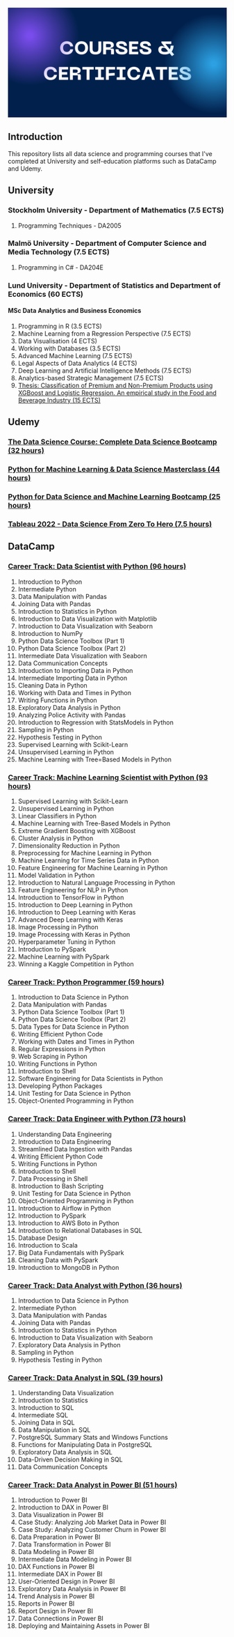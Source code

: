 <p align="center">
  <img src="https://github.com/faerazo/courses-and-certificates/blob/main/Banner_.png"/>
</p>

## Introduction
This repository lists all data science and programming courses that I've completed at University and self-education platforms such as DataCamp and Udemy. 

## University

### Stockholm University - Department of Mathematics (7.5 ECTS)
1. Programming Techniques - DA2005

### Malmö University - Department of Computer Science and Media Technology (7.5 ECTS)
1. Programming in C# - DA204E

### Lund University - Department of Statistics and Department of Economics (60 ECTS)
#### MSc Data Analytics and Business Economics
1. Programming in R (3.5 ECTS)
2. Machine Learning from a Regression Perspective (7.5 ECTS)
3. Data Visualisation (4 ECTS)
4. Working with Databases (3.5 ECTS)
5. Advanced Machine Learning (7.5 ECTS)
6. Legal Aspects of Data Analytics (4 ECTS)
7. Deep Learning and Artificial Intelligence Methods (7.5 ECTS)
8. Analytics-based Strategic Management (7.5 ECTS)
9. [Thesis: Classification of Premium and Non-Premium Products using XGBoost and Logistic Regression. An empirical study in the Food and Beverage Industry (15 ECTS)](https://lup.lub.lu.se/student-papers/search/publication/9087706)

## Udemy
### [The Data Science Course: Complete Data Science Bootcamp (32 hours)](https://github.com/faerazo/courses-and-certificates/blob/main/Complete%20DS%20Bootcamp%202023.pdf)

### [Python for Machine Learning & Data Science Masterclass (44 hours)](https://github.com/faerazo/courses-and-certificates/blob/main/Python%20for%20Machine%20Learning%20and%20Data%20Science.pdf)

### [Python for Data Science and Machine Learning Bootcamp (25 hours)](https://github.com/faerazo/courses-and-certificates/blob/main/Python%20for%20Data%20Science%20and%20Machine%20Learning%20Bootcamp.pdf)

### [Tableau 2022 - Data Science From Zero To Hero (7.5 hours)](https://github.com/faerazo/courses-and-certificates/blob/main/Tableau%202022%20-%20Data%20Science.pdf)

## DataCamp
### [Career Track: Data Scientist with Python (96 hours)](https://github.com/faerazo/data-science-and-programming-courses/blob/44d109ae2e067e4252fe689979d2206ac4bee466/Data%20Scientist%20with%20Python.pdf)
1. Introduction to Python
2. Intermediate Python
3. Data Manipulation with Pandas
4. Joining Data with Pandas
5. Introduction to Statistics in Python
6. Introduction to Data Visualization with Matplotlib
7. Introduction to Data Visualization with Seaborn
8. Introduction to NumPy
9. Python Data Science Toolbox (Part 1)
10. Python Data Science Toolbox (Part 2)
11. Intermediate Data Visualization with Seaborn
12. Data Communication Concepts
13. Introduction to Importing Data in Python
14. Intermediate Importing Data in Python
15. Cleaning Data in Python
16. Working with Data and Times in Python
17. Writing Functions in Python
18. Exploratory Data Analysis in Python
19. Analyzing Police Activity with Pandas
20. Introduction to Regression with StatsModels in Python
21. Sampling in Python
22. Hypothesis Testing in Python
23. Supervised Learning with Scikit-Learn
24. Unsupervised Learning in Python
25. Machine Learning with Tree=Based Models in Python

### [Career Track: Machine Learning Scientist with Python (93 hours)](https://github.com/faerazo/data-science-and-programming-courses/blob/44d109ae2e067e4252fe689979d2206ac4bee466/Machine%20Learning%20Scientist%20with%20Python.pdf)
1. Supervised Learning with Scikit-Learn
2. Unsupervised Learning in Python
3. Linear Classifiers in Python
4. Machine Learning with Tree-Based Models in Python
5. Extreme Gradient Boosting with XGBoost
6. Cluster Analysis in Python
7. Dimensionality Reduction in Python
8. Preprocessing for Machine Learning in Python
9. Machine Learning for Time Series Data in Python
10. Feature Engineering for Machine Learning in Python
11. Model Validation in Python
12. Introduction to Natural Language Processing in Python
13. Feature Engineering for NLP in Python
14. Introduction to TensorFlow in Python
15. Introduction to Deep Learning in Python
16. Introduction to Deep Learning with Keras
17. Advanced Deep Learning with Keras
18. Image Processing in Python
19. Image Processing with Keras in Python
20. Hyperparameter Tuning in Python
21. Introduction to PySpark
22. Machine Learning with PySpark
23. Winning a Kaggle Competition in Python

### [Career Track: Python Programmer (59 hours)](https://github.com/faerazo/data-science-and-programming-courses/blob/44d109ae2e067e4252fe689979d2206ac4bee466/Python%20Programmer.pdf)
1. Introduction to Data Science in Python
2. Data Manipulation with Pandas
3. Python Data Science Toolbox (Part 1)
4. Python Data Science Toolbox (Part 2)
5. Data Types for Data Science in Python
6. Writing Efficient Python Code
7. Working with Dates and Times in Python
8. Regular Expressions in Python
9. Web Scraping in Python
10. Writing Functions in Python
11. Introduction to Shell
12. Software Engineering for Data Scientists in Python
13. Developing Python Packages
14. Unit Testing for Data Science in Python
15. Object-Oriented Programming in Python

### [Career Track: Data Engineer with Python (73 hours)](https://github.com/faerazo/data-science-and-programming-courses/blob/44d109ae2e067e4252fe689979d2206ac4bee466/Data%20Engineer%20with%20Python.pdf)
1. Understanding Data Engineering
2. Introduction to Data Engineering
3. Streamlined Data Ingestion with Pandas
4. Writing Efficient Python Code
5. Writing Functions in Python
6. Introduction to Shell
7. Data Processing in Shell
8. Introduction to Bash Scripting
9. Unit Testing for Data Science in Python
10. Object-Oriented Programming in Python
11. Introduction to Airflow in Python
12. Introduction to PySpark
13. Introduction to AWS Boto in Python
14. Introduction to Relational Databases in SQL
15. Database Design
16. Introduction to Scala
17. Big Data Fundamentals with PySpark
18. Cleaning Data with PySpark
19. Introduction to MongoDB in Python

### [Career Track: Data Analyst with Python (36 hours)](https://github.com/faerazo/data-science-and-programming-courses/blob/44d109ae2e067e4252fe689979d2206ac4bee466/Data%20Analyst%20with%20Python.pdf)
1. Introduction to Data Science in Python
2. Intermediate Python
3. Data Manipulation with Pandas
4. Joining Data with Pandas
5. Introduction to Statistics in Python
6. Introduction to Data Visualization with Seaborn
7. Exploratory Data Analysis in Python
8. Sampling in Python
9. Hypothesis Testing in Python

### [Career Track: Data Analyst in SQL (39 hours)](https://github.com/faerazo/data-science-and-programming-courses/blob/44d109ae2e067e4252fe689979d2206ac4bee466/Data%20Analyst%20in%20SQL.pdf)
1. Understanding Data Visualization
2. Introduction to Statistics
3. Introduction to SQL
4. Intermediate SQL
5. Joining Data in SQL
6. Data Manipulation in SQL
7. PostgreSQL Summary Stats and Windows Functions
8. Functions for Manipulating Data in PostgreSQL
9. Exploratory Data Analysis in SQL
10. Data-Driven Decision Making in SQL
11. Data Communication Concepts

### [Career Track: Data Analyst in Power BI (51 hours)](https://github.com/faerazo/data-science-and-programming-courses/blob/44d109ae2e067e4252fe689979d2206ac4bee466/Data%20Analyst%20in%20Power%20BI.pdf)
1. Introduction to Power BI
2. Introduction to DAX in Power BI
3. Data Visualization in Power BI
4. Case Study: Analyzing Job Market Data in Power BI
5. Case Study: Analyzing Customer Churn in Power BI
6. Data Preparation in Power BI
7. Data Transformation in Power BI
8. Data Modeling in Power BI
9. Intermediate Data Modeling in Power BI
10. DAX Functions in Power BI
11. Intermediate DAX in Power BI
12. User-Oriented Design in Power BI
13. Exploratory Data Analysis in Power BI
14. Trend Analysis in Power BI
15. Reports in Power BI
16. Report Design in Power BI
17. Data Connections in Power BI
18. Deploying and Maintaining Assets in Power BI
